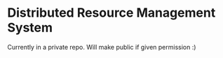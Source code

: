# Distributed Resource Management System
Currently in a private repo. Will make public if given permission :)
